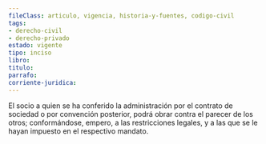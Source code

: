 ```yaml
---
fileClass: articulo, vigencia, historia-y-fuentes, codigo-civil
tags:
- derecho-civil
- derecho-privado
estado: vigente
tipo: inciso
libro:
titulo:
parrafo:
corriente-juridica:
---
```

El socio a quien se ha conferido la administración por el contrato de sociedad o por convención posterior, podrá obrar contra el parecer de los otros; conformándose, empero, a las restricciones legales, y a las que se le hayan impuesto en el respectivo mandato.